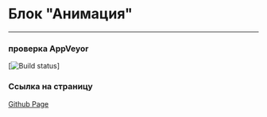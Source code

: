 # Блок "Анимация"
---
### **проверка AppVeyor**

[![Build status](https://ci.appveyor.com/api/projects/status/6uoa715vft958ptg?svg=true)]

### **Ссылка на страницу**
[Github Page](https://AnutaSt.github.io/ahj_ANIMATION)

